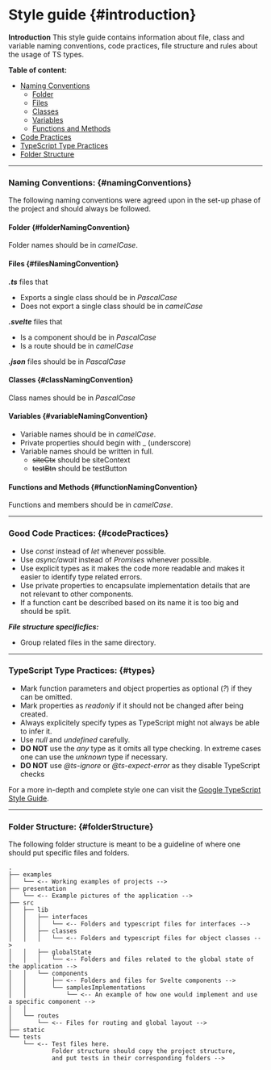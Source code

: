 # Style guide {#introduction}

**Introduction**
This style guide contains information about file, class and variable naming conventions, code practices, file structure and rules about the usage of TS types.

**Table of content:**

- [Naming Conventions](#namingConventions)
  - [Folder](#folderNamingConvention)
  - [Files](#filesNamingConvention)
  - [Classes](#classNamingConvention)
  - [Variables](#variableNamingConvention)
  - [Functions and Methods](#functionNamingConvention)
- [Code Practices](#codePractices)
- [TypeScript Type Practices](#types)
- [Folder Structure](#folderStructure)

---

### Naming Conventions: {#namingConventions}

The following naming conventions were agreed upon in the set-up phase of the project and should always be followed.

#### Folder {#folderNamingConvention}

Folder names should be in _camelCase_.

#### Files {#filesNamingConvention}

**_.ts_** files that

- Exports a single class should be in _PascalCase_
- Does not export a single class should be in _camelCase_

**_.svelte_** files that

- Is a component should be in _PascalCase_
- Is a route should be in _camelCase_

**_.json_** files should be in _PascalCase_

#### Classes {#classNamingConvention}

Class names should be in _PascalCase_

#### Variables {#variableNamingConvention}

- Variable names should be in _camelCase_.
- Private properties should begin with \_ (underscore)
- Variable names should be written in full.
  - ~~siteCtx~~ should be siteContext
  - ~~testBtn~~ should be testButton

#### Functions and Methods {#functionNamingConvention}

Functions and members should be in _camelCase_.

---

### Good Code Practices: {#codePractices}

- Use _const_ instead of _let_ whenever possible.
- Use _async/await_ instead of _Promises_ whenever possible.
- Use explicit types as it makes the code more readable and makes it easier to identify type related errors.
- Use private properties to encapsulate implementation details that are not relevant to other components.
- If a function cant be described based on its name it is too big and should be split.

**_File structure specificfics:_**

- Group related files in the same directory.

---

### TypeScript Type Practices: {#types}

- Mark function parameters and object properties as optional (_?_) if they can be omitted.
- Mark properties as _readonly_ if it should not be changed after being created.
- Always explicitely specify types as TypeScript might not always be able to infer it.
- Use _null_ and _undefined_ carefully.
- **DO NOT** use the _any_ type as it omits all type checking. In extreme cases one can use the _unknown_ type if necessary.
- **DO NOT** use _@ts-ignore_ or _@ts-expect-error_ as they disable TypeScript checks

For a more in-depth and complete style one can visit the [Google TypeScript Style Guide](https://google.github.io/styleguide/tsguide.html).

---

### Folder Structure: {#folderStructure}

The following folder structure is meant to be a guideline of where one should put specific files and folders.

```
.
├── examples
│   └── <-- Working examples of projects -->
├── presentation
│   └── <-- Example pictures of the application -->
├── src
│   ├── lib
│   │   ├── interfaces
│   │   │   └── <-- Folders and typescript files for interfaces -->
│   │   ├── classes
│   │   │   └── <-- Folders and typescript files for object classes -->
│   │   ├── globalState
│   │   │   └── <-- Folders and files related to the global state of the application -->
│   │   └── components
│   │       ├── <-- Folders and files for Svelte components -->
│   │       └── samplesImplementations
│   │           └── <-- An example of how one would implement and use a specific component -->
│   │
│   └── routes
│       └── <-- Files for routing and global layout -->
├── static
└── tests
    └── <-- Test files here.
            Folder structure should copy the project structure,
            and put tests in their corresponding folders -->
```
